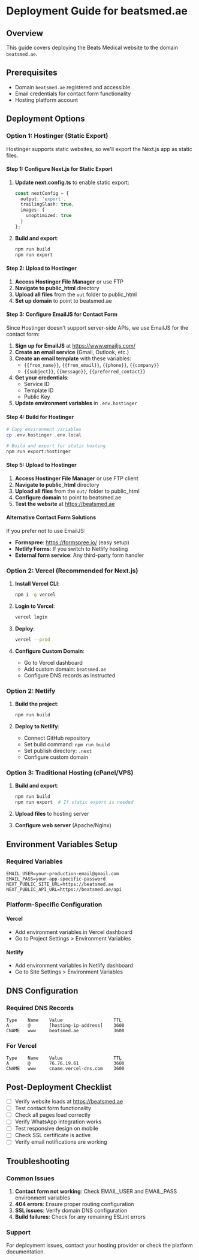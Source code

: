# Deployment Guide for beatsmed.ae

## Overview
This guide covers deploying the Beats Medical website to the domain `beatsmed.ae`.

## Prerequisites
- Domain `beatsmed.ae` registered and accessible
- Email credentials for contact form functionality
- Hosting platform account

## Deployment Options

### Option 1: Hostinger (Static Export)
Hostinger supports static websites, so we'll export the Next.js app as static files.

#### Step 1: Configure Next.js for Static Export
1. **Update next.config.ts** to enable static export:
   ```typescript
   const nextConfig = {
     output: 'export',
     trailingSlash: true,
     images: {
       unoptimized: true
     }
   };
   ```

2. **Build and export**:
   ```bash
   npm run build
   npm run export
   ```

#### Step 2: Upload to Hostinger
1. **Access Hostinger File Manager** or use FTP
2. **Navigate to public_html** directory
3. **Upload all files** from the `out` folder to public_html
4. **Set up domain** to point to beatsmed.ae

#### Step 3: Configure EmailJS for Contact Form
Since Hostinger doesn't support server-side APIs, we use EmailJS for the contact form:

1. **Sign up for EmailJS** at https://www.emailjs.com/
2. **Create an email service** (Gmail, Outlook, etc.)
3. **Create an email template** with these variables:
   - `{{from_name}}`, `{{from_email}}`, `{{phone}}`, `{{company}}`
   - `{{subject}}`, `{{message}}`, `{{preferred_contact}}`
4. **Get your credentials**:
   - Service ID
   - Template ID  
   - Public Key
5. **Update environment variables** in `.env.hostinger`

#### Step 4: Build for Hostinger
```bash
# Copy environment variables
cp .env.hostinger .env.local

# Build and export for static hosting
npm run export:hostinger
```

#### Step 5: Upload to Hostinger
1. **Access Hostinger File Manager** or use FTP client
2. **Navigate to public_html** directory  
3. **Upload all files** from the `out/` folder to public_html
4. **Configure domain** to point to beatsmed.ae
5. **Test the website** at https://beatsmed.ae

#### Alternative Contact Form Solutions
If you prefer not to use EmailJS:
- **Formspree**: https://formspree.io/ (easy setup)
- **Netlify Forms**: If you switch to Netlify hosting
- **External form service**: Any third-party form handler

### Option 2: Vercel (Recommended for Next.js)
1. **Install Vercel CLI**:
   ```bash
   npm i -g vercel
   ```

2. **Login to Vercel**:
   ```bash
   vercel login
   ```

3. **Deploy**:
   ```bash
   vercel --prod
   ```

4. **Configure Custom Domain**:
   - Go to Vercel dashboard
   - Add custom domain: `beatsmed.ae`
   - Configure DNS records as instructed

### Option 2: Netlify
1. **Build the project**:
   ```bash
   npm run build
   ```

2. **Deploy to Netlify**:
   - Connect GitHub repository
   - Set build command: `npm run build`
   - Set publish directory: `.next`
   - Configure custom domain

### Option 3: Traditional Hosting (cPanel/VPS)
1. **Build and export**:
   ```bash
   npm run build
   npm run export  # If static export is needed
   ```

2. **Upload files** to hosting server
3. **Configure web server** (Apache/Nginx)

## Environment Variables Setup

### Required Variables
```env
EMAIL_USER=your-production-email@gmail.com
EMAIL_PASS=your-app-specific-password
NEXT_PUBLIC_SITE_URL=https://beatsmed.ae
NEXT_PUBLIC_API_URL=https://beatsmed.ae/api
```

### Platform-Specific Configuration

#### Vercel
- Add environment variables in Vercel dashboard
- Go to Project Settings > Environment Variables

#### Netlify
- Add environment variables in Netlify dashboard
- Go to Site Settings > Environment Variables

## DNS Configuration

### Required DNS Records
```
Type    Name    Value                   TTL
A       @       [hosting-ip-address]    3600
CNAME   www     beatsmed.ae             3600
```

### For Vercel
```
Type    Name    Value                   TTL
A       @       76.76.19.61             3600
CNAME   www     cname.vercel-dns.com    3600
```

## Post-Deployment Checklist
- [ ] Verify website loads at https://beatsmed.ae
- [ ] Test contact form functionality
- [ ] Check all pages load correctly
- [ ] Verify WhatsApp integration works
- [ ] Test responsive design on mobile
- [ ] Check SSL certificate is active
- [ ] Verify email notifications are working

## Troubleshooting

### Common Issues
1. **Contact form not working**: Check EMAIL_USER and EMAIL_PASS environment variables
2. **404 errors**: Ensure proper routing configuration
3. **SSL issues**: Verify domain DNS configuration
4. **Build failures**: Check for any remaining ESLint errors

### Support
For deployment issues, contact your hosting provider or check the platform documentation.